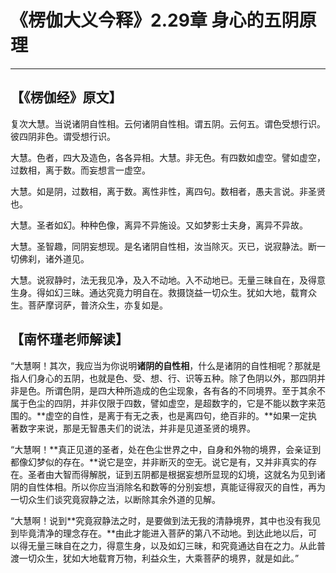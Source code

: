 # 《楞伽大义今释》2.29章 身心的五阴原理

------

## 【《楞伽经》原文】

复次大慧。当说诸阴自性相。云何诸阴自性相。谓五阴。云何五。谓色受想行识。彼四阴非色。谓受想行识。

大慧。色者，四大及造色，各各异相。大慧。非无色。有四数如虚空。譬如虚空，过数相，离于数。而妄想言一虚空。

大慧。如是阴，过数相，离于数。离性非性，离四句。数相者，愚夫言说。非圣贤也。

大慧。圣者如幻。种种色像，离异不异施设。又如梦影士夫身，离异不异故。

大慧。圣智趣，同阴妄想现。是名诸阴自性相，汝当除灭。灭已，说寂静法。断一切佛刹，诸外道见。

大慧。说寂静时，法无我见净，及入不动地。入不动地已。无量三昧自在，及得意生身。得如幻三昧。通达究竟力明自在。救摄饶益一切众生。犹如大地，载育众生。菩萨摩诃萨，普济众生，亦复如是。

## 【南怀瑾老师解读】

“大慧啊！其次，我应当为你说明**诸阴的自性相**，什么是诸阴的自性相呢？那就是指人们身心的五阴，也就是色、受、想、行、识等五种。除了色阴以外，那四阴并非是色。所谓色阴，是四大种所造成的色尘现象，各有各的不同境界。至于其余不属于色尘的四阴，并非仅限于四数，譬如虚空，是超数字的，它是不能以数字来范围的。**虚空的自性，是离于有无之表，也是离四句，绝百非的。**如果一定执著数字来说，那是无智愚夫们的说法，并非是见道圣贤的境界。

“大慧啊！**真正见道的圣者，处在色尘世界之中，自身和外物的境界，会亲证到都像幻梦似的存在。**说它是空，并非断灭的空无。说它是有，又并非真实的存在。圣者由大智而得解脱，证到五阴都是根据妄想所显现的幻境，这就名为见到诸阴的自性体相。所以你应当消除名和数等的分别妄想，真能证得寂灭的自性，再为一切众生们谈究竟寂静之法，以断除其余外道的见解。

“大慧啊！说到**究竟寂静法之时，是要做到法无我的清静境界，其中也没有我见到毕竟清净的理念存在。**由此才能进入菩萨的第八不动地。到达此地以后，可以得无量三昧自在之力，得意生身，以及如幻三昧，和究竟通达自在之力。从此普渡一切众生，犹如大地载育万物，利益众生，大乘菩萨的境界，就是如此。”

